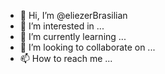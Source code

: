 - 👋 Hi, I’m @eliezerBrasilian
- 👀 I’m interested in ...
- 🌱 I’m currently learning ...
- 💞️ I’m looking to collaborate on ...
- 📫 How to reach me ...

<!---
eliezerBrasilian/eliezerBrasilian is a ✨ special ✨ repository because its `README.md` (this file) appears on your GitHub profile.
You can click the Preview link to take a look at your changes.
--->
